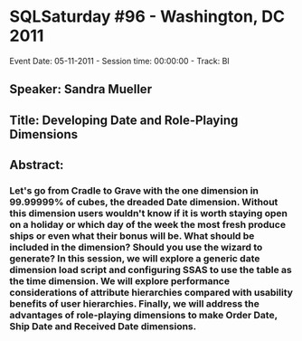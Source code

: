 # SQLSaturday #96 - Washington, DC 2011
Event Date: 05-11-2011 - Session time: 00:00:00 - Track: BI
## Speaker: Sandra Mueller
## Title: Developing Date and Role-Playing Dimensions
## Abstract:
### Let's go from Cradle to Grave with the one dimension in 99.99999% of cubes, the dreaded Date dimension.  Without this dimension users wouldn't know if it is worth staying open on a holiday or which day of the week the most fresh produce ships or even what their bonus will be.  What should be included in the dimension? Should you use the wizard to generate? In this session, we will explore a generic date dimension load script and configuring SSAS to use the table as the time  dimension.  We will explore performance considerations of attribute hierarchies compared with usability benefits of user hierarchies. Finally, we will address the advantages of role-playing dimensions to make Order Date, Ship Date and Received Date dimensions.

